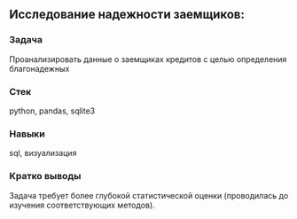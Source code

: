 ## Исследование надежности заемщиков:
### Задача
Проанализировать данные о заемщиках кредитов с целью определения благонадежных
### Стек
python, pandas, sqlite3
### Навыки
sql, визуализация
### Кратко выводы
Задача требует более глубокой статистической оценки (проводилась до изучения соответствующих методов).